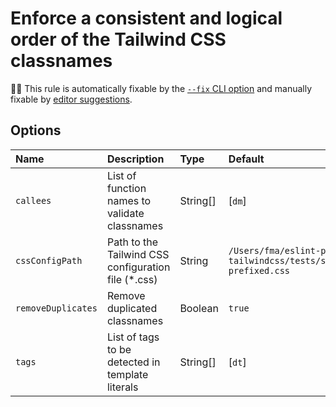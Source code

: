 # Enforce a consistent and logical order of the Tailwind CSS classnames

🔧💡 This rule is automatically fixable by the [`--fix` CLI option](https://eslint.org/docs/latest/user-guide/command-line-interface#--fix) and manually fixable by [editor suggestions](https://eslint.org/docs/latest/use/core-concepts#rule-suggestions).

<!-- end auto-generated rule header -->

## Options

<!-- begin auto-generated rule options list -->

| Name               | Description                                         | Type     | Default                                                                  |
| :----------------- | :-------------------------------------------------- | :------- | :----------------------------------------------------------------------- |
| `callees`          | List of function names to validate classnames       | String[] | [`dm`]                                                                   |
| `cssConfigPath`    | Path to the Tailwind CSS configuration file (*.css) | String   | `/Users/fma/eslint-plugin-tailwindcss/tests/stubs/css/tiny-prefixed.css` |
| `removeDuplicates` | Remove duplicated classnames                        | Boolean  | `true`                                                                   |
| `tags`             | List of tags to be detected in template literals    | String[] | [`dt`]                                                                   |

<!-- end auto-generated rule options list -->
